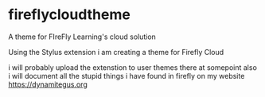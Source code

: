 # fireflycloudtheme
A theme for FIreFly Learning's cloud solution

Using the Stylus extension i am creating a theme for Firefly Cloud

i will probably upload the extenstion to user themes there at somepoint
also i will document all the stupid things i have found in firefly on my website
https://dynamitegus.org
